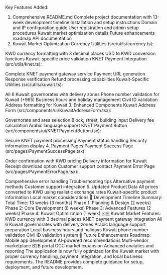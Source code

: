 Key Features Added:
1. Comprehensive README.md
Complete project documentation with 13-week development timeline
Installation and setup instructions
Domain and IP configuration guide
User registration and admin setup procedures
Kuwait market optimization details
Future enhancements roadmap
API documentation
2. Kuwait Market Optimization
Currency Utilities (src/utils/currency.ts):

KWD currency formatting with 3 decimal places
USD to KWD conversion functions
Kuwait-specific price validation
KNET Payment Integration (src/utils/knet.ts):

Complete KNET payment gateway service
Payment URL generation
Response verification
Refund processing capabilities
Kuwait-Specific Utilities (src/utils/kuwait.ts):

All 6 Kuwait governorates with delivery zones
Phone number validation for Kuwait (+965)
Business hours and holiday management
Civil ID validation
Address formatting for Kuwait
3. Enhanced Components
Kuwait Address Form (src/components/ui/KuwaitAddressForm.tsx):

Governorate and area selection
Block, street, building input
Delivery fee calculation
Arabic language support
KNET Payment Button (src/components/ui/KNETPaymentButton.tsx):

Secure KNET payment processing
Payment status handling
Security information display
4. Payment Pages
Payment Success Page (src/pages/PaymentSuccessPage.tsx):

Order confirmation with KWD pricing
Delivery information for Kuwait
Receipt download option
Customer support contact
Payment Error Page (src/pages/PaymentErrorPage.tsx):

Comprehensive error handling
Troubleshooting tips
Alternative payment methods
Customer support integration
5. Updated Product Data
All prices converted to KWD using realistic exchange rates
Kuwait-specific product information
Local market considerations
🚀 Development Timeline Summary:
Total Time: 13 weeks (3 months)
Phase 1: Planning & Design (2 weeks)
Phase 2: Core Development (8 weeks)
Phase 3: Advanced Features (2 weeks)
Phase 4: Kuwait Optimization (1 week)
🇰🇼 Kuwait Market Features:
KWD currency with 3 decimal places
KNET payment gateway integration
All 6 Kuwait governorates with delivery zones
Arabic language support preparation
Local business hours and holidays
Kuwait phone number validation
Civil ID validation system
🔮 Future Enhancements Roadmap:
Mobile app development
AI-powered recommendations
Multi-vendor marketplace
B2B portal
GCC market expansion
Advanced analytics and reporting
The application is now fully optimized for the Kuwait market with proper currency handling, payment integration, and local business requirements. The README provides complete guidance for setup, deployment, and future development.
